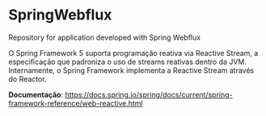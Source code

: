 # SpringWebflux

Repository for application developed with Spring Webflux

O Spring Framework 5 suporta programação reativa via Reactive Stream, a especificação que padroniza o uso de streams reativas dentro da JVM. 
Internamente, o Spring Framework implementa a Reactive Stream através do Reactor. 

**Documentação**: https://docs.spring.io/spring/docs/current/spring-framework-reference/web-reactive.html
